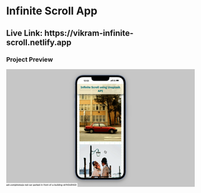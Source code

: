 <h1>Infinite Scroll App</h1>

<h2>Live Link: https://vikram-infinite-scroll.netlify.app</h2>

 <h3>Project Preview </h3>
 
![Project Preview](https://github.com/VikramSingh39/Infinity-Scroll/blob/7aa678990e729762471a530e93e7849f0a21a0dd/live%20preview.png)
 

